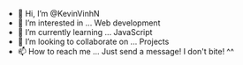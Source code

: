 - 👋 Hi, I’m @KevinVinhN
- 👀 I’m interested in ...
  Web development
- 🌱 I’m currently learning ...
  JavaScript
- 💞️ I’m looking to collaborate on ...
  Projects
- 📫 How to reach me ...
  Just send a message! I don't bite! ^^

<!---
KevinVinhN/KevinVinhN is a ✨ special ✨ repository because its `README.md` (this file) appears on your GitHub profile.
You can click the Preview link to take a look at your changes.
--->
